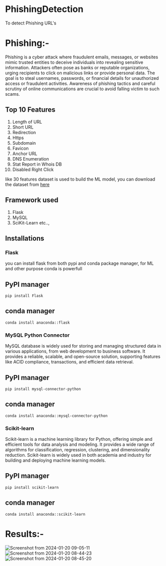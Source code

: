 # PhishingDetection
To detect Phishing URL's

<h1>Phishing:-</h1>

<p>Phishing is a cyber attack where fraudulent emails, messages, or websites mimic trusted entities to deceive individuals into revealing sensitive information. Attackers often pose as banks or reputable organizations, urging recipients to click on malicious links or provide personal data. The goal is to steal usernames, passwords, or financial details for unauthorized access or fraudulent activities. Awareness of phishing tactics and careful scrutiny of online communications are crucial to avoid falling victim to such scams.</p>

<h2>Top 10 Features</h2>

<ol>
  <li>Length of URL</li>
  <li>Short URL</li>
  <li>Redirection</li>
  <li>Https</li>
  <li>Subdomain</li>
  <li>Favicon</li>
  <li>Anchor URL</li>
  <li>DNS Enumeration</li>
  <li>Stat Report in Whois DB</li>
  <li>Disabled Right Click</li>
</ol>

<p>like 30 features dataset is used to build the ML model, you can download the dataset from <a href="https://www.kaggle.com/datasets/shashwatwork/web-page-phishing-detection-dataset">here</a></p>

<h2>Framework used</h2>
<ol>
  <li>Flask</li>
  <li>MySQL</li>
  <li>SciKit-Learn etc..,</li>
</ol>

<h2>Installations</h2>

<h3>Flask</h3>
<p>you can install flask from both pypi and conda package manager, for ML and other purpose conda is powerfull</p>

## PyPI manager

    pip install Flask

## conda manager

    conda install anaconda::flask

<h3>MySQL Python Connector</h3>
<p>MySQL database is widely used for storing and managing structured data in various applications, from web development to business software.  It provides a reliable, scalable, and open-source solution, supporting features like ACID compliance, transactions, and efficient data retrieval.</p>

## PyPI manager

    pip install mysql-connector-python

## conda manager

    conda install anaconda::mysql-connector-python

<h3>Scikit-learn</h3>
<p>Scikit-learn is a machine learning library for Python, offering simple and efficient tools for data analysis and modeling. It provides a wide range of algorithms for classification, regression, clustering, and dimensionality reduction. Scikit-learn is widely used in both academia and industry for building and deploying machine learning models.</p>

## PyPI manager

    pip install scikit-learn

## conda manager

    conda install anaconda::scikit-learn

<h1>Results:-</h1>

![Screenshot from 2024-01-20 09-05-11](https://github.com/arul637/PhishingDetection/assets/95573091/2a7f5666-e5a4-4fbe-8396-10fca83e48c7)
![Screenshot from 2024-01-20 08-44-23](https://github.com/arul637/PhishingDetection/assets/95573091/ca3b378d-59c0-46aa-9e00-b86ac486b5dc)
![Screenshot from 2024-01-20 08-45-20](https://github.com/arul637/PhishingDetection/assets/95573091/49105f0e-ce76-4618-867a-7f2fa51bc7db)


